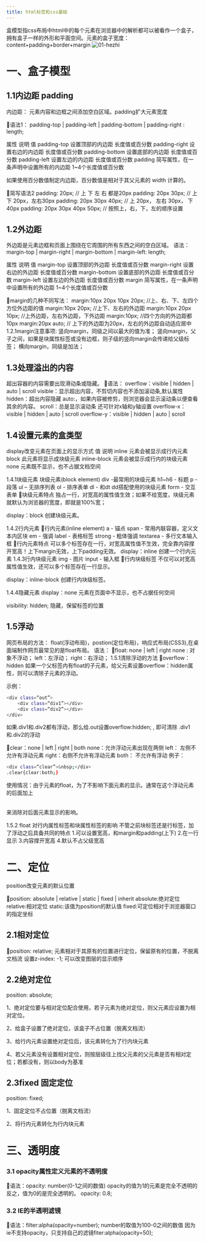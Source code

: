 ```yaml
---
title: html标签和css基础
---
```

盒模型指css布局中html中的每个元素在浏览器中的解析都可以被看作一个盒子，拥有盒子一样的外形和平面空间。元素的盒子宽度：content+padding+border+margin 
![01-hezhi](../img/01-hezhi.png)
# 一、盒子模型
## 1.1内边距 padding
内边距： 元素内容和边框之间添加空白区域。padding扩大元素宽度

语法1：
padding-top | padding-left | padding-bottom | padding-right :  length;

属性	说明	值
padding-top	设置顶部的内边距	长度值或百分数
padding-right	设置右边的内边距	长度值或百分数
padding-bottom	设置底部的内边距	长度值或百分数
padding-left	设置左边的内边距	长度值或百分数
padding	简写属性，在一条声明中设置所有的内边距	1~4个长度值或百分数

如果使用百分数值制定内边距，百分数值是相对于其父元素的 width 计算的。

简写语法2
padding: 20px; 		     // 上 下 左 右 都是20px
padding: 20px 30px;       // 上下 20px，左右30px
padding: 20px 30px 40px;   // 上 20px， 左右 30px， 下 40px
padding: 20px 30px 40px  50px;  // 按照上，右，下，左的顺序设置

## 1.2外边距
外边距是元素边框和页面上围绕在它周围的所有东西之间的空白区域。
语法：margin-top | margin-right | margin-bottom | margin-left: length; 


属性	说明	值
margin-top	设置顶部的外边距	长度值或百分数
margin-right	设置右边的外边距	长度值或百分数
margin-bottom	设置底部的外边距	长度值或百分数
margin-left	设置左边的外边距	长度值或百分数
margin	简写属性，在一条声明中设置所有的外边距	1~4个长度值或百分数

margin的几种不同写法：
margin:10px 20px 10px 20px;     //上、右、下、左四个方位外边距的值
margin:10px 20px;       		 //上下、左右的外边距
margin:10px 20px 10px;       //上外边距，左右外边距，下外边距
margin:10px;                 //四个方向的外边距都10px
margin:20px auto;        // 上下的外边距为20px，左右的外边距自动适应居中
1.2.1margin注意事项:
竖向margin，同级之间以最大的值为准；
竖向margin，父子之间，如果是块属性标签或没有边框，则子级的竖向margin会传递给父级标签；
横向margin，同级是加法；
## 1.3处理溢出的内容
超出容器的内容需要出现滑动条或隐藏。
语法：
overflow：visible | hidden | auto | scroll
visible：显示超出内容，不剪切内容也不添加滚动条,默认属性 
hidden：超出内容隐藏
auto:，如果内容被修剪，则浏览器会显示滚动条以便查看其余的内容。 
scroll：总是显示滚动条
还可针对x轴和y轴设置
overflow-x：visible | hidden | auto | scroll 
overflow-y：visible | hidden | auto | scroll

## 1.4设置元素的盒类型
display改变元素在页面上的显示方式
值	说明
inline	元素会被显示成行内元素
block	此元素将显示成块级元素
inline-block	元素会被显示成行内的块级元素
none	元素既不显示，也不占据文档空间

1.4.1块级元素
块级元素(block element)
div -最常用的块级元素
h1~h6 - 标题
p - 段落
ul – 无排序列表
ol - 排序表单
dl - 和dt dd搭配使用的块级元素
form - 交互表单
块级元素特点
独占一行，对宽高的属性值生效；如果不给宽度，块级元素就默认为浏览器的宽度，即就是100%宽；

display：block   创建块级元素。

1.4.2行内元素
行内元素(inline element)
a - 锚点
span - 常用内联容器，定义文本内区块
em - 强调
label - 表格标签
strong - 粗体强调
textarea - 多行文本输入框
行内元素特点
可以多个标签存在一行，对宽高属性值不生效，完全靠内容撑开宽高！上下margin无效，上下padding无效。
display：inline   创建一个行内元素
1.4.3行内块级元素
img - 图片
input - 输入框
行内块级标签
不仅可以对宽高属性值生效，还可以多个标签存在一行显示。

display：inline-block    创建行内块级标签。


1.4.4隐藏元素
display：none   元素在页面中不显示，也不占据任何空间

visibility: hidden; 隐藏，保留标签的位置

## 1.5浮动
网页布局的方法： float(浮动布局)，postion(定位布局)，响应式布局(CSS3),在桌面端制作网页最常见的是float布局。
语法：
float: none | left | right
none : 对象不浮动；
left：左浮动；
right：右浮动；
1.5.1清除浮动的方法
overflow：hidden
如果一个父标签内有float的子元素，给父元素设置overflow：hidden属性，则可以清除子元素的浮动。

示例：

``` bash
<div class=“out”>
	<div class=“div1”></div>
	<div class=“div2”></div>
</div>

```

如果.div1和.div2都有浮动，那么给.out设置overflow:hidden; ,
即可清除 .div1和.div2的浮动

clear：none | left | right | both
none：允许浮动元素出现在两侧
left： 左侧不允许有浮动元素
right：右侧不允许有浮动元素
both： 不允许有浮动
例子：

``` bash
<div class=“clear”>&nbsp;</div>
.clear{clear:both;}

```

使用情况：由于元素的float，为了不影响下面元素的显示。通常在这个浮动元素的后面加上<div class=“clear”>&nbsp;</div>来消除对后面元素显示的影响。

1.5.2 float 对行内属性标签和块属性标签的影响
不管之前块标签还是行标签，加了浮动之后具备共同的特点
1.可以设置宽高，和margin和padding(上下)
2.在一行显示
3.内容撑开宽高
4.默认不占父级宽高

# 二、定位
position改变元素的默认位置

position:  absolute  |   relative   |  static  |  fixed  |  inherit 
absolute:绝对定位
relative:相对定位
static:该值为position的默认值
fixed:可定位相对于浏览器窗口的指定坐标
## 2.1相对定位
position: relative;
元素相对于其原有的位置进行定位，保留原有的位置，不脱离文档流
设置z-index: -1; 可以改变图层的显示顺序
				
## 2.2绝对定位	

position: absolute; 

1、绝对定位要与相对定位配合使用，若子元素为绝对定位，则父元素应设置为相对定位。

2、给盒子设置了绝对定位，该盒子不占位置（脱离文档流）

3、给行内元素设置绝对定位后，该元素转化为了行内块元素

4、若父元素没有设置相对定位，则按层级往上找父元素的父元素是否有相对定位；若都没有，则以body为基准

## 2.3fixed 固定定位

position: fixed;

1、固定定位不占位置（脱离文档流）

2、将行内元素转化为行内块元素


# 三、透明度
### 3.1  opacity属性定义元素的不透明度
语法：opacity: number(0-1之间的数值)
opacity的值为1的元素是完全不透明的反之，值为0的是完全透明的。
opacity: 0.8;
### 3.2  IE的半透明滤镜
语法：filter:alpha(opacity=number); 
number的取值为100-0之间的数值
因为ie不支持opacity，只支持自己的滤镜fiter:alpha(opacity=50);